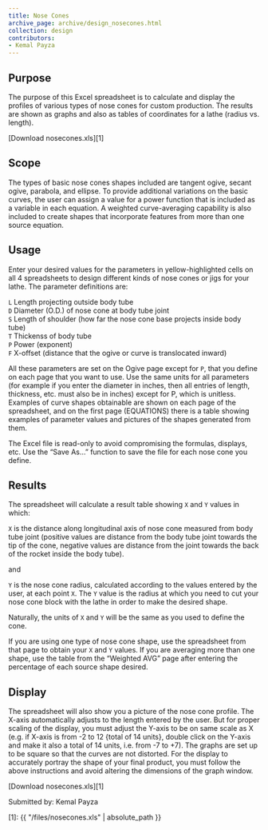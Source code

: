 ```yaml
---
title: Nose Cones
archive_page: archive/design_nosecones.html
collection: design
contributors:
- Kemal Payza
---
```

## Purpose

The purpose of this Excel spreadsheet is to calculate and display the profiles of various types of nose cones for custom production.
The results are shown as graphs and also as tables of coordinates for a lathe (radius vs. length).

[Download nosecones.xls][1]

## Scope

The types of basic nose cones shapes included are tangent ogive, secant ogive, parabola, and ellipse.
To provide additional variations on the basic curves, the user can assign a value for a power function that is included as a variable in each equation.
A weighted curve-averaging capability is also included to create shapes that incorporate features from more than one source equation.

## Usage

Enter your desired values for the parameters in yellow-highlighted cells on all 4 spreadsheets to design different kinds of nose cones or jigs for your lathe.
The parameter definitions are:

`L` Length projecting outside body tube  
`D` Diameter (O.D.) of nose cone at body tube joint  
`S` Length of shoulder (how far the nose cone base projects inside body tube)  
`T` Thickenss of body tube  
`P` Power (exponent)  
`F` X-offset (distance that the ogive or curve is translocated inward)

All these parameters are set on the Ogive page except for `P`, that you define on each page that you want to use.
Use the same units for all parameters (for example if you enter the diameter in inches, then all entries of length, thickness, etc. must also be in inches) except for P, which is unitless.
Examples of curve shapes obtainable are shown on each page of the spreadsheet, and on the first page (EQUATIONS) there is a table showing examples of parameter values and pictures of the shapes generated from them.

The Excel file is read-only to avoid compromising the formulas, displays, etc. Use the “Save As…” function to save the file for each nose cone you define.

## Results

The spreadsheet will calculate a result table showing `X` and `Y` values in which:

`X` is the distance along longitudinal axis of nose cone measured from body tube joint (positive values are distance from the body tube joint towards the tip of the cone, negative values are distance from the joint towards the back of the rocket inside the body tube).

and

`Y` is the nose cone radius, calculated according to the values entered by the user, at each point `X`.
The `Y` value is the radius at which you need to cut your nose cone block with the lathe in order to make the desired shape.

Naturally, the units of `X` and `Y` will be the same as you used to define the cone.

If you are using one type of nose cone shape, use the spreadsheet from that page to obtain your `X` and `Y` values.
If you are averaging more than one shape, use the table from the “Weighted AVG” page after entering the percentage of each source shape desired.

## Display

The spreadsheet will also show you a picture of the nose cone profile.
The X-axis automatically adjusts to the length entered by the user.
But for proper scaling of the display, you must adjust the Y-axis to be on same scale as X (e.g. if X-axis is from -2 to 12 {total of 14 units}, double click on the Y-axis and make it also a total of 14 units, i.e. from -7 to +7).
The graphs are set up to be square so that the curves are not distorted.
For the display to accurately portray the shape of your final product, you must follow the above instructions and avoid altering the dimensions of the graph window.

[Download nosecones.xls][1]

Submitted by: Kemal Payza

[1]: {{ "/files/nosecones.xls" | absolute_path }}
